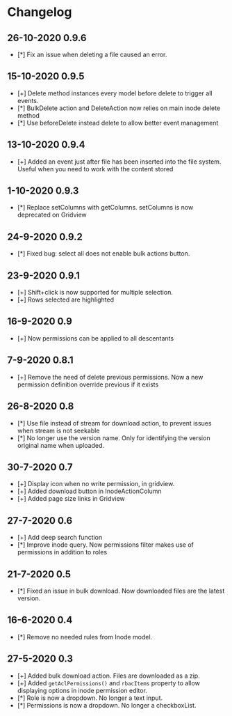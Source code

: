 # Changelog

## 26-10-2020 0.9.6
- [*] Fix an issue when deleting a file caused an error.
## 15-10-2020 0.9.5
- [+] Delete method instances every model before delete to trigger all events.
- [*] BulkDelete action and DeleteAction now relies on main inode delete method
- [*] Use beforeDelete instead delete to allow better event management
## 13-10-2020 0.9.4
- [+] Added an event just after file has been inserted into the file system. Useful when you need to work with the content stored
## 1-10-2020 0.9.3
- [*] Replace setColumns with getColumns. setColumns is now deprecated on Gridview
## 24-9-2020 0.9.2
- [*] Fixed bug: select all does not enable bulk actions button.
## 23-9-2020 0.9.1
- [+] Shift+click is now supported for multiple selection.
- [+] Rows selected are highlighted
## 16-9-2020 0.9
- [+] Now permissions can be applied to all descentants
## 7-9-2020 0.8.1
- [+] Remove the need of delete previous permissions. Now a new permission definition override previous if it exists
## 26-8-2020 0.8
- [*] Use file instead of stream for download action, to prevent issues when stream is not seekable
- [*] No longer use the version name. Only for identifying the version original name when uploaded.
## 30-7-2020 0.7
- [+] Display icon when no write permission, in gridview.
- [+] Added download button in InodeActionColumn
- [+] Added page size links in Gridview
## 27-7-2020 0.6
- [+] Add deep search function
- [*] Improve inode query. Now permissions filter makes use of permissions in addition to roles
## 21-7-2020 0.5
- [*] Fixed an issue in bulk download. Now downloaded files are the latest version.
## 16-6-2020 0.4
- [*] Remove no needed rules from Inode model.
## 27-5-2020 0.3
- [+] Added bulk download action. Files are downloaded as a zip.
- [+] Added `getAclPermissions()` and `rbacItems` property to allow displaying options in inode permission editor.
- [*] Role is now a dropdown. No longer a text input.
- [*] Permissions is now a dropdown. No longer a checkboxList.
